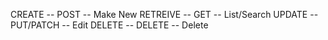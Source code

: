 CREATE -- POST -- Make New
RETREIVE -- GET -- List/Search
UPDATE -- PUT/PATCH -- Edit
DELETE --   DELETE -- Delete